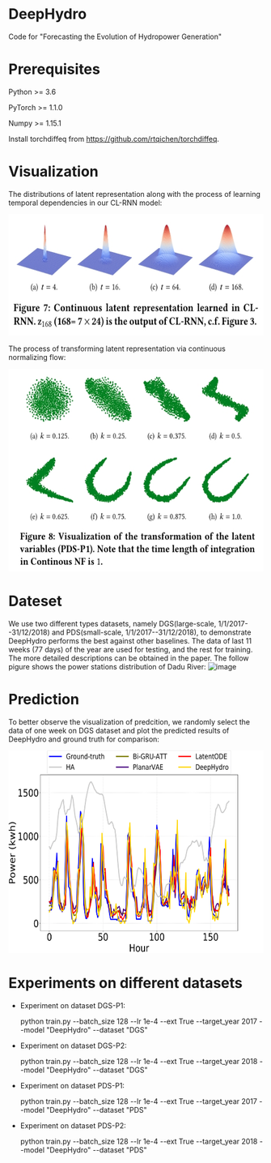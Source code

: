 # DeepHydro
Code for "Forecasting the Evolution of Hydropower Generation"

# Prerequisites
Python >= 3.6

PyTorch >= 1.1.0

Numpy >= 1.15.1

Install torchdiffeq from https://github.com/rtqichen/torchdiffeq.

# Visualization
The distributions of latent representation along with the process of learning temporal dependencies in our CL-RNN model:
<div align=center><img src="https://github.com/Anewnoob/DeepHydro/blob/master/png/CLRNN.jpg" width="700" height="240" /></div>

The process of transforming latent representation via continuous normalizing flow:
<div align=center><img src="https://github.com/Anewnoob/DeepHydro/blob/master/png/cnf.jpg" width="700" height="400" /></div>


# Dateset
We use two different types datasets, namely DGS(large-scale, 1/1/2017--31/12/2018) and PDS(small-scale, 1/1/2017--31/12/2018), to demonstrate DeepHydro performs the best against other baselines. The data of last 11 weeks (77 days) of the year are used for testing, and the rest for training. The more detailed descriptions can be obtained in the paper. The follow pigure shows the power stations distribution of Dadu River:
![image](https://github.com/Anewnoob/DeepHydro/blob/master/png/power-distribution/power-distribution-1.png)

# Prediction
To better observe the visualization of predcition, we randomly select the data of one week on DGS dataset and plot the predicted results of DeepHydro and ground truth for comparison:
<div align=center><img src="https://github.com/Anewnoob/DeepHydro/blob/master/png/GT-1-week-dgs/GT-1-week-dgs-1.png" width="700" height="400" /></div>

# Experiments on different datasets
* Experiment on dataset DGS-P1:

  python train.py --batch_size 128 --lr 1e-4 --ext True --target_year 2017 --model "DeepHydro" --dataset "DGS"

* Experiment on dataset DGS-P2:

  python train.py --batch_size 128 --lr 1e-4 --ext True --target_year 2018 --model "DeepHydro" --dataset "DGS"

* Experiment on dataset PDS-P1:

  python train.py --batch_size 128 --lr 1e-4 --ext True --target_year 2017 --model "DeepHydro" --dataset "PDS"

* Experiment on dataset PDS-P2:

  python train.py --batch_size 128 --lr 1e-4 --ext True --target_year 2018 --model "DeepHydro" --dataset "PDS"
